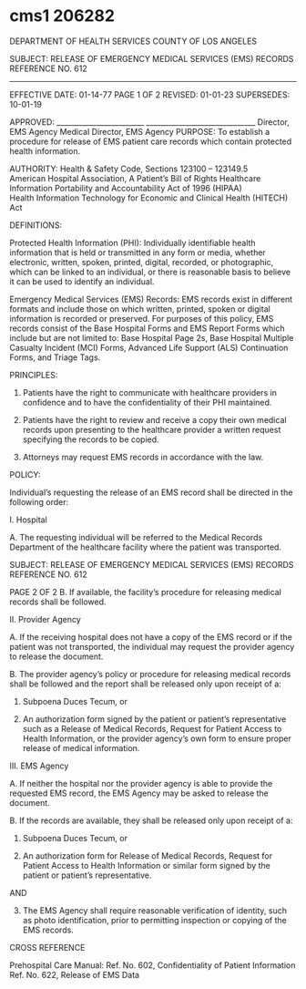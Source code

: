 # cms1 206282

DEPARTMENT OF HEALTH SERVICES 
COUNTY OF LOS ANGELES 
 
SUBJECT: RELEASE OF EMERGENCY MEDICAL SERVICES 
(EMS) RECORDS REFERENCE NO. 612 
 
____________________________________________________________________________ 
EFFECTIVE DATE: 01-14-77       PAGE 1 OF 2 
REVISED: 01-01-23 
SUPERSEDES: 10-01-19 
 
 
APPROVED: ________________________ ______________________________ 
Director, EMS Agency   Medical Director, EMS Agency 
PURPOSE: To establish a procedure for release of EMS patient care records which contain 
protected health information. 
 
AUTHORITY: Health & Safety Code, Sections 123100 – 123149.5  
American Hospital Association, A Patient’s Bill of Rights 
Healthcare Information Portability and Accountability Act of 1996 (HIPAA)  
Health Information Technology for Economic and Clinical Health (HITECH) Act  
 
DEFINITIONS: 
 
Protected Health Information (PHI): Individually identifiable health information that is held or 
transmitted in any form or media, whether electronic, written, spoken, printed, digital, recorded, 
or photographic, which can be linked to an individual, or there is reasonable basis to believe it 
can be used to identify an individual. 
 
Emergency Medical Services (EMS) Records: EMS records exist in different formats and 
include those on which written, printed, spoken or digital information is recorded or preserved. 
For purposes of this policy, EMS records consist of the Base Hospital Forms and EMS Report 
Forms which include but are not limited to: Base Hospital Page 2s, Base Hospital Multiple 
Casualty Incident (MCI) Forms, Advanced Life Support (ALS) Continuation Forms, and Triage 
Tags. 
 
PRINCIPLES: 
 
1. Patients have the right to communicate with healthcare providers in confidence and to 
have the confidentiality of their PHI maintained. 
 
2. Patients have the right to review and receive a copy their own medical records upon 
presenting to the healthcare provider a written request specifying the records to be 
copied. 
 
3. Attorneys may request EMS records in accordance with the law. 
 
POLICY: 
 
Individual’s requesting the release of an EMS record shall be directed in the following order:  
 
I. Hospital 
 
A. The requesting individual will be referred to the Medical Records Department of 
the healthcare facility where the patient was transported.  
 

SUBJECT: RELEASE OF EMERGENCY MEDICAL SERVICES 
(EMS) RECORDS REFERENCE NO. 612 
 
PAGE 2 OF 2 
B. If available, the facility’s procedure for releasing medical records shall be 
followed. 
 
II. Provider Agency 
 
A. If the receiving hospital does not have a copy of the EMS record or if the patient 
was not transported, the individual may request the provider agency to release 
the document. 
 
B. The provider agency’s policy or procedure for releasing medical records shall be 
followed and the report shall be released only upon receipt of a: 
 
1. Subpoena Duces Tecum, or 
 
2. An authorization form signed by the patient or patient’s representative 
such as a Release of Medical Records, Request for Patient Access to 
Health Information, or the provider agency’s own form to ensure proper 
release of medical information. 
 
III. EMS Agency 
 
A. If neither the hospital nor the provider agency is able to provide the requested 
EMS record, the EMS Agency may be asked to release the document.   
 
B. If the records are available, they shall be released only upon receipt of a: 
 
1. Subpoena Duces Tecum, or 
 
2. An authorization form for Release of Medical Records, Request for 
Patient Access to Health Information or similar form signed by the patient 
or patient’s representative. 
 
AND 
 
3. The EMS Agency shall require reasonable verification of identity, such as 
photo identification, prior to permitting inspection or copying of the EMS 
records. 
 
 
CROSS REFERENCE 
 
Prehospital Care Manual: 
Ref. No. 602, Confidentiality of Patient Information 
Ref. No. 622, Release of EMS Data

